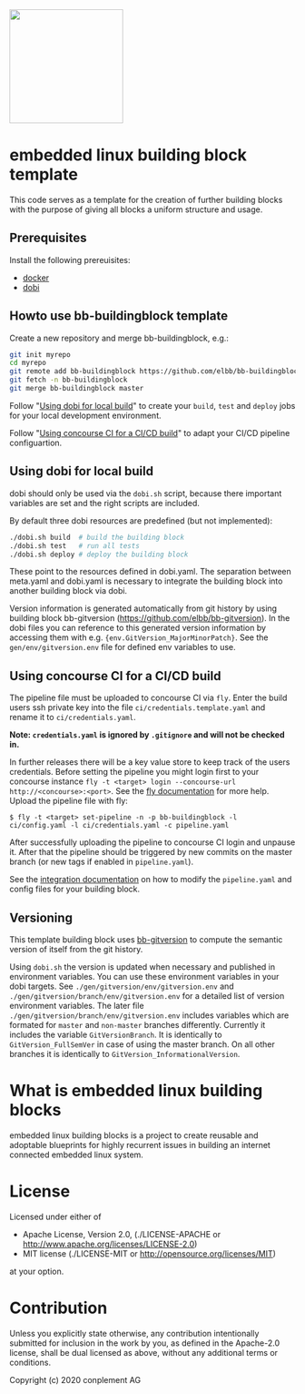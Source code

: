 <img src="https://raw.githubusercontent.com/elbb/bb-buildingblock/master/.assets/logo.png" height="200">

# embedded linux building block template

This code serves as a template for the creation of further building blocks with the purpose of giving all blocks a uniform structure and usage.

## Prerequisites

Install the following prereuisites:
-   [docker](https://docs.docker.com/install/)
-   [dobi](https://github.com/dnephin/dobi)

## Howto use bb-buildingblock template

Create a new repository and merge bb-buildingblock, e.g.:
```bash
git init myrepo
cd myrepo
git remote add bb-buildingblock https://github.com/elbb/bb-buildingblock.git
git fetch -n bb-buildingblock
git merge bb-buildingblock master
```

Follow "[Using dobi for local build](#using-dobi-for-local-build)" to create your `build`, `test` and `deploy` jobs for your local development environment.

Follow "[Using concourse CI for a CI/CD build](#using-concourse-ci-for-a-cicd-build)" to adapt your CI/CD pipeline configuartion.

## Using dobi for local build

dobi should only be used via the `dobi.sh` script, because there important variables are set and the right scripts are included.

By default three dobi resources are predefined (but not implemented):

```sh
./dobi.sh build  # build the building block
./dobi.sh test   # run all tests
./dobi.sh deploy # deploy the building block
```

These point to the resources defined in dobi.yaml.
The separation between meta.yaml and dobi.yaml is necessary to integrate the building block into another building block via dobi.

Version information is generated automatically from git history by using building block bb-gitversion (<https://github.com/elbb/bb-gitversion>).
In the dobi files you can reference to this generated version information by accessing them with e.g. `{env.GitVersion_MajorMinorPatch}`. See the `gen/env/gitversion.env` file for defined env variables to use.

## Using concourse CI for a CI/CD build

The pipeline file must be uploaded to concourse CI via `fly`. 
Enter the build users ssh private key into the file `ci/credentials.template.yaml` and rename it to `ci/credentials.yaml`. 

**Note: `credentials.yaml` is ignored by `.gitignore` and will not be checked in.**

In further releases there will be a key value store to keep track of the users credentials.
Before setting the pipeline you might login first to your concourse instance `fly -t <target> login --concourse-url http://<concourse>:<port>`. See the [fly documentation](https://concourse-ci.org/fly.html) for more help.
Upload the pipeline file with fly:

    $ fly -t <target> set-pipeline -n -p bb-buildingblock -l ci/config.yaml -l ci/credentials.yaml -c pipeline.yaml

After successfully uploading the pipeline to concourse CI login and unpause it. After that the pipeline should be triggered by new commits on the master branch (or new tags if enabled in `pipeline.yaml`).

See the [integration documentation](README_CICD_INTEGRATION.md) on how to modify the `pipeline.yaml` and config files for your building block.

## Versioning

This template building block uses [bb-gitversion](https://github.com/elbb/bb-gitversion) to compute the semantic version of itself from the git history.

Using `dobi.sh` the version is updated when necessary and published in environment variables. You can use these environment variables in your dobi targets. 
See `./gen/gitversion/env/gitversion.env` and `./gen/gitversion/branch/env/gitversion.env` for a detailed list of version environment variables. The later file `./gen/gitversion/branch/env/gitversion.env` includes variables which are formated for `master` and `non-master` branches differently. Currently it includes the variable `GitVersionBranch`. It is identically to `GitVersion_FullSemVer` in case of using the master branch. On all other branches it is identically to `GitVersion_InformationalVersion`.


# What is embedded linux building blocks

embedded linux building blocks is a project to create reusable and
adoptable blueprints for highly recurrent issues in building an internet
connected embedded linux system.

# License

Licensed under either of

-   Apache License, Version 2.0, (./LICENSE-APACHE or <http://www.apache.org/licenses/LICENSE-2.0>)
-   MIT license (./LICENSE-MIT or <http://opensource.org/licenses/MIT>)

at your option.

# Contribution

Unless you explicitly state otherwise, any contribution intentionally
submitted for inclusion in the work by you, as defined in the Apache-2.0
license, shall be dual licensed as above, without any additional terms or
conditions.

Copyright (c) 2020 conplement AG
